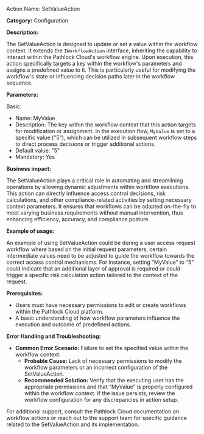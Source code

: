 Action Name: SetValueAction

**Category:** Configuration

**Description:** 

The SetValueAction is designed to update or set a value within the workflow context. It extends the `IWorkflowAction` interface, inheriting the capability to interact within the Pathlock Cloud's workflow engine. Upon execution, this action specifically targets a key within the workflow's parameters and assigns a predefined value to it. This is particularly useful for modifying the workflow's state or influencing decision paths later in the workflow sequence.

**Parameters:**

Basic:

- Name: MyValue
- Description: The key within the workflow context that this action targets for modification or assignment. In the execution flow, `MyValue` is set to a specific value ("5"), which can be utilized in subsequent workflow steps to direct process decisions or trigger additional actions.
- Default value: "5"
- Mandatory: Yes

**Business impact:**

The SetValueAction plays a critical role in automating and streamlining operations by allowing dynamic adjustments within workflow executions. This action can directly influence access control decisions, risk calculations, and other compliance-related activities by setting necessary context parameters. It ensures that workflows can be adapted on-the-fly to meet varying business requirements without manual intervention, thus enhancing efficiency, accuracy, and compliance posture.

**Example of usage:**

An example of using SetValueAction could be during a user access request workflow where based on the initial request parameters, certain intermediate values need to be adjusted to guide the workflow towards the correct access control mechanisms. For instance, setting “MyValue” to “5” could indicate that an additional layer of approval is required or could trigger a specific risk calculation action tailored to the context of the request.

**Prerequisites:**

- Users must have necessary permissions to edit or create workflows within the Pathlock Cloud platform.
- A basic understanding of how workflow parameters influence the execution and outcome of predefined actions.

**Error Handling and Troubleshooting:**

- **Common Error Scenario:** Failure to set the specified value within the workflow context.
    - **Probable Cause:** Lack of necessary permissions to modify the workflow parameters or an incorrect configuration of the SetValueAction.
    - **Recommended Solution:** Verify that the executing user has the appropriate permissions and that “MyValue” is properly configured within the workflow context. If the issue persists, review the workflow configuration for any discrepancies in action setup.

For additional support, consult the Pathlock Cloud documentation on workflow actions or reach out to the support team for specific guidance related to the SetValueAction and its implementation.